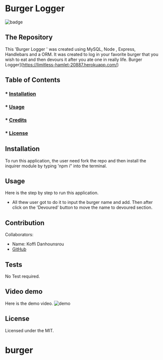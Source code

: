 
  # Burger Logger
  ![badge](https://img.shields.io/badge/License-MIT-brightgreen)
 ## The Repository
 This 'Burger Logger ' was created using MySQL, Node , Express, Handlebars and a ORM. It was created to log in your favorite burger that you wish to eat and then devours it after you ate one in really life. Burger Logger](https://limitless-hamlet-20887.herokuapp.com/)

   ## Table of Contents
   ### * [Installation](#installation)
   ### * [Usage](#usage)
   ### * [Credits](#credits)
   ### * [License](#license)
 
 ## Installation
 To run this application, the user need fork the repo and then install the inquirer module by typing 'npm i" into the terminal.
 ## Usage
 Here is the step by step to run this application.

 * All thew user got to do it to input the burger name and add. Then after click on the 'Devoured' button to move the name to devoured section.
 
 

 ## Contribution
 Collaborators: 
 * Name: Koffi Danhounsrou
 * [GitHub](https://github.com/Koffidanh)

 ## Tests
  No Test required. 
## Video demo
Here is the demo video.
![demo](https://github.com/Koffidanh/burger/blob/main/views/images/demo.gif)
 ## License
 Licensed under the MIT.
  
# burger
